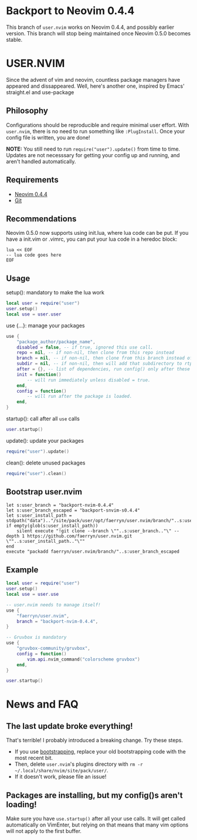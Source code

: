 # Backport to Neovim 0.4.4
This branch of `user.nvim` works on Neovim 0.4.4, and possibly earlier version. This branch will stop being maintained once Neovim 0.5.0 becomes stable.

# USER.NVIM
Since the advent of vim and neovim, countless package managers have appeared and dissappeared. Well, here's another one, inspired by Emacs' straight.el and use-package

## Philosophy
Configurations should be reproducible and require minimal user effort.
With `user.nvim`, there is no need to run something like `:PlugInstall`. Once your config file is written, you are done!

**NOTE:** You still need to run `require("user").update()` from time to time. Updates are not necesssary for getting your config up and running, and aren't handled automatically.

## Requirements
- [Neovim 0.4.4](https://neovim.io/)
- [Git](https://git-scm.com/)

## Recommendations
Neovim 0.5.0 now supports using init.lua, where lua code can be put.
If you have a init.vim or .vimrc, you can put your lua code in a heredoc block:

```
lua << EOF
-- lua code goes here
EOF
```

## Usage
setup(): mandatory to make the lua work
```lua
local user = require("user")
user.setup()
local use = user.user
```

use {...}: manage your packages
```lua
use {
	"package_author/package_name",
	disabled = false, -- if true, ignored this use call.
	repo = nil, -- if non-nil, then clone from this repo instead
	branch = nil, -- if non-nil, then clone from this branch instead of default branch
	subdir = nil, -- if non-nil, then will add that subdirectory to rtp
	after = {}, -- list of dependencies, run config() only after these have been loaded
	init = function()
		-- will run immediately unless disabled = true.
	end,
	config = function()
		-- will run after the package is loaded.
	end,
}
```

startup(): call after all `use` calls
```lua
user.startup()
```

update(): update your packages
```lua
require("user").update()
```

clean(): delete unused packages
```lua
require("user").clean()
```

## Bootstrap user.nvim
```vim
let s:user_branch = "backport-nvim-0.4.4"
let s:user_branch_escaped = "backport-snvim-s0.4.4"
let s:user_install_path = stdpath("data").."/site/pack/user/opt/faerryn/user.nvim/branch/"..s:user_branch_escaped
if empty(glob(s:user_install_path))
	silent execute "!git clone --branch \""..s:user_branch.."\" --depth 1 https://github.com/faerryn/user.nvim.git \""..s:user_install_path.."\""
end
execute "packadd faerryn/user.nvim/branch/"..s:user_branch_escaped
```

## Example
```lua
local user = require("user")
user.setup()
local use = user.use

-- user.nvim needs to manage itself!
use {
	"faerryn/user.nvim",
	branch = "backport-nvim-0.4.4",
}

-- Gruvbox is mandatory
use {
	"gruvbox-community/gruvbox",
	config = function()
		vim.api.nvim_command("colorscheme gruvbox")
	end,
}

user.startup()
```

# News and FAQ
## The last update broke everything!
That's terrible! I probably introduced a breaking change. Try these steps.
- If you use [bootstrapping](#bootstrap-usernvim), replace your old bootstrapping code with the most recent bit.
- Then, delete `user.nvim`'s plugins directory with `rm -r ~/.local/share/nvim/site/pack/user/`.
- If it doesn't work, please file an issue!
## Packages are installing, but my config()s aren't loading!
Make sure you have `use.startup()` after all your use calls. It will get called automatically on VimEnter, but relying on that means that many vim options will not apply to the first buffer.

